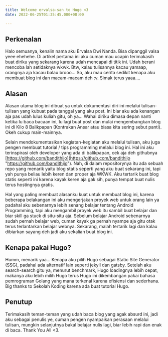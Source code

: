 ```yaml
---
title: Welcome ervalsa-san to Hugo <3
date: 2022-06-25T01:35:45.000+08:00

---
```

## **Perkenalan**

Halo semuanya, kenalin nama aku Ervalsa Dwi Nanda. Bisa dipanggil valsa yeee ehehehe. Di artikel pertama ini aku cuman mau ucapin terimakasih buat diriku yang sekarang karena udah mencapai di titik ini. Udah berani mencoba lah setidaknya wkwk. Btw, kalau tulisannya kacau yamaap, orangnya aja kacau balau brooo... So, aku mau cerita sedikit kenapa aku membuat blog ini dan macam-macam deh :v. Simak terus yaaa....

## **Alasan**

Alasan utama blog ini dibuat ya untuk dokumentasi diri ini melalui tulisan-tulisan yang kubuat pada tanggal yang aku post. Ini biar aku ada kenangan aja pas udah lulus kuliah gitu, oh ya... Wahai diriku dimasa depan nanti ketika lu baca bacaan ini, lu lagi buat post dan mulai mengembangkan blog ini di Kilo 8 Balikpapan (Kontrakan Ansar atau biasa kita sering sebut panti).  Okeh cukup main-mainnya.  
  
Selain mendokumentasikan kegiatan-kegiatan aku melalui tulisan, aku juga pengen membuat tutorial / tips programming melalui blog ini. Hal ini aku terinspirasi oleh developer yang ada di balikpapan, cek aja deh githubnya [https://github.com/bandithijo](https://github.com/bandithijo "https://github.com/bandithijo"). Nah, di dalam repositorynya itu ada sebuah repo yang menarik yaitu blog statis seperti yang aku buat sekarang ini, tapi yah punya beliau lebih keren dan proper aja WKWK. Aku tertarik buat blog statis seperti ini karena kayak keren aja gak sih, punya tempat buat nulis terus hostingnya gratis.

Hal yang paling membuat alasanku kuat untuk membuat blog ini, karena beberapa belakangan ini aku mengerjakan proyek web untuk orang lain ya padahal aku sebenarnya lebih senang belajar tentang Android Programming, tapi aku mengambil proyek web itu sambil buat belajar dan biar skill ga stuck di situ-situ aja. Sebelum belajar Android sebenarnya sudah pernah belajar web, cuman kayak ga pernah nyampe aja gitu otak terus terlantarkan belajar webnya. Sekarang, malah tertarik lagi dan kalau dibiarkan sayang deh jadi aku sekalian buat blog ini.

## **Kenapa pakai Hugo?**

Humm, menarik yaa... Kenapa aku pilih Hugo sebagai Static Site Generator (SSG), padahal ada alternatif lain seperti jekyll dan gatsby. Setelah aku search-search gitu ya, menurut benchmark, Hugo loadingnya lebih cepat, makanya aku lebih milih Hugo terus Hugo ini dikembangan pakai bahasa pemrograman Golang yang mana terkenal karena efisiensi dan sederhana. Big thanks to Sekolah Koding karena ada buat tutorial Hugo. 

## **Penutup**

Terimakasih teman-teman yang udah baca blog yang agak absurd ini, jadi aku sebagai penulis ye, cuman pengen nyampaikan perasaan melalui tulisan, mungkin selanjutnya bakal belajar nulis lagi, biar lebih rapi dan enak di baca. Thank You All <3.